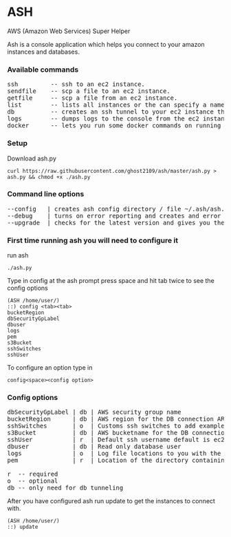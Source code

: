 # ASH
AWS (Amazon Web Services) Super Helper

Ash is a console application which helps you connect to your amazon instances and databases.

### Available commands  
<pre>
ssh         -- ssh to an ec2 instance.  
sendfile    -- scp a file to an ec2 instance.  
getfile     -- scp a file from an ec2 instance.  
list        -- lists all instances or the can specify a name to search for.  
db          -- creates an ssh tunnel to your ec2 instance then to your database.  
logs        -- dumps logs to the console from the ec2 instance  
docker      -- lets you run some docker commands on running containers 
</pre>
### Setup
Download ash.py
```
curl https://raw.githubusercontent.com/ghost2109/ash/master/ash.py > ash.py && chmod +x ./ash.py
```
### Command line options  
<pre>
--config   | creates ash config directory / file ~/.ash/ash.json
--debug    | turns on error reporting and creates and error log file in the current directory  
--upgrade  | checks for the latest version and gives you the option to upgrade to a new version  
</pre>
### First time running ash you will need to configure it
run ash
```
./ash.py
```
Type in config at the ash prompt press space and hit tab twice to see the config options
```
(ASH /home/user/) 
::) config <tab><tab>
bucketRegion
dbSecurityGpLabel
dbuser
logs
pem
s3Bucket
sshSwitches
sshUser    
```
To configure an option type in 
```
config<space><config option>
```
### Config options
<pre>
dbSecurityGpLabel | db | AWS security group name  
bucketRegion      | db | AWS region for the DB connection ARN's and passwords file  
sshSwitches       | o  | Customs ssh switches to add example -oStrictHostKeyChecking=no  
s3Bucket          | db | AWS bucketname for the DB connection ARN's and passwords file  
sshUser           | r  | Default ssh username default is ec2-user  
dbuser            | db | Read only database user  
logs              | o  | Log file locations to you with the logs command  
pem               | r  | Location of the directory containing the aws instance pem files  

r  -- required  
o  -- optional  
db -- only need for db tunneling  
</pre>
After you have configured ash run update to get the instances to connect with.
```
(ASH /home/user/) 
::) update
```
